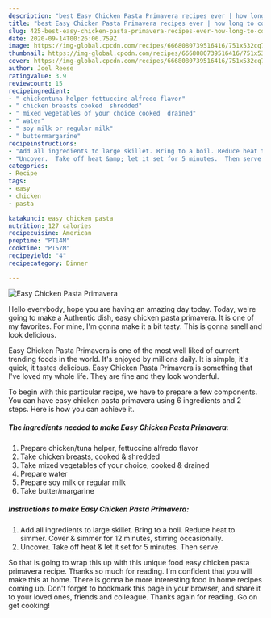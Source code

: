 ```yaml
---
description: "best Easy Chicken Pasta Primavera recipes ever | how long to cook Easy Chicken Pasta Primavera"
title: "best Easy Chicken Pasta Primavera recipes ever | how long to cook Easy Chicken Pasta Primavera"
slug: 425-best-easy-chicken-pasta-primavera-recipes-ever-how-long-to-cook-easy-chicken-pasta-primavera
date: 2020-09-14T00:26:06.759Z
image: https://img-global.cpcdn.com/recipes/6668080739516416/751x532cq70/easy-chicken-pasta-primavera-recipe-main-photo.jpg
thumbnail: https://img-global.cpcdn.com/recipes/6668080739516416/751x532cq70/easy-chicken-pasta-primavera-recipe-main-photo.jpg
cover: https://img-global.cpcdn.com/recipes/6668080739516416/751x532cq70/easy-chicken-pasta-primavera-recipe-main-photo.jpg
author: Joel Reese
ratingvalue: 3.9
reviewcount: 15
recipeingredient:
- " chickentuna helper fettuccine alfredo flavor"
- " chicken breasts cooked  shredded"
- " mixed vegetables of your choice cooked  drained"
- " water"
- " soy milk or regular milk"
- " buttermargarine"
recipeinstructions:
- "Add all ingredients to large skillet. Bring to a boil. Reduce heat to simmer. Cover &amp; simmer for 12 minutes, stirring occasionally."
- "Uncover.  Take off heat &amp; let it set for 5 minutes.  Then serve."
categories:
- Recipe
tags:
- easy
- chicken
- pasta

katakunci: easy chicken pasta 
nutrition: 127 calories
recipecuisine: American
preptime: "PT14M"
cooktime: "PT57M"
recipeyield: "4"
recipecategory: Dinner

---
```



![Easy Chicken Pasta Primavera](https://img-global.cpcdn.com/recipes/6668080739516416/751x532cq70/easy-chicken-pasta-primavera-recipe-main-photo.jpg)

Hello everybody, hope you are having an amazing day today. Today, we're going to make a Authentic dish, easy chicken pasta primavera. It is one of my favorites. For mine, I'm gonna make it a bit tasty. This is gonna smell and look delicious.

Easy Chicken Pasta Primavera is one of the most well liked of current trending foods in the world. It's enjoyed by millions daily. It is simple, it's quick, it tastes delicious. Easy Chicken Pasta Primavera is something that I've loved my whole life. They are fine and they look wonderful.




To begin with this particular recipe, we have to prepare a few components. You can have easy chicken pasta primavera using 6 ingredients and 2 steps. Here is how you can achieve it.

<!--inarticleads1-->

##### The ingredients needed to make Easy Chicken Pasta Primavera:

1. Prepare  chicken/tuna helper, fettuccine alfredo flavor
1. Take  chicken breasts, cooked &amp; shredded
1. Take  mixed vegetables of your choice, cooked &amp; drained
1. Prepare  water
1. Prepare  soy milk or regular milk
1. Take  butter/margarine




<!--inarticleads2-->

##### Instructions to make Easy Chicken Pasta Primavera:

1. Add all ingredients to large skillet. Bring to a boil. Reduce heat to simmer. Cover &amp; simmer for 12 minutes, stirring occasionally.
1. Uncover.  Take off heat &amp; let it set for 5 minutes.  Then serve.




So that is going to wrap this up with this unique food easy chicken pasta primavera recipe. Thanks so much for reading. I'm confident that you will make this at home. There is gonna be more interesting food in home recipes coming up. Don't forget to bookmark this page in your browser, and share it to your loved ones, friends and colleague. Thanks again for reading. Go on get cooking!
